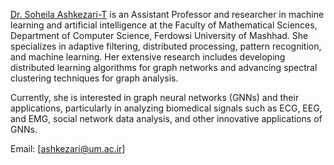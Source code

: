 [Dr. Soheila Ashkezari-T](https://scholar.google.com/citations?user=ql5JirMAAAAJ&hl=en&oi=ao) is an Assistant Professor and researcher in machine learning and artificial intelligence at the Faculty of Mathematical Sciences, Department of Computer Science, Ferdowsi University of Mashhad. She specializes in adaptive filtering, distributed processing, pattern recognition, and machine learning. Her extensive research includes developing distributed learning algorithms for graph networks and advancing spectral clustering techniques for graph analysis. 

Currently, she is interested in graph neural networks (GNNs) and their applications, particularly in analyzing biomedical signals such as ECG, EEG, and EMG, social network data analysis, and other innovative applications of GNNs.

Email: [ashkezari@um.ac.ir]

